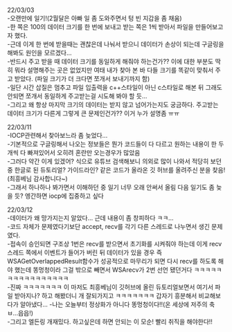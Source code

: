 22/03/03  
-오랜만에 일기!(2월달은 아빠 일 좀 도와주면서 텅 빈 지갑을 좀 채움)  
-한 쪽은 100의 데이터 크기를 한 번에 보내고 받는 쪽은 1씩 받아서 파일을 만들어보고자 했다.  
-근데 이게 한 번에 받을때는 괜찮은데 나눠서 받으니 데이터가 손상이 되는데 구글링을 해봐도 원인을 모르겠다...  
-반드시 주고 받을 때 데이터 크기를 동일하게 해줘야 하는건가?? 이에 대한 부분도 딱히 뭐라 설명해주는 곳은 없었지만 여태 내가 찾아 본 바 다들 크기를 똑같이 맞춰서 주고 받았다.
(파일 크기가 더 크다면 쪼개서 보내기까지 함)  
-일단 시간 삽질은 멈추고 파일 입출력을 c++스타일이 아닌 c스타일로 해본 뒤 그래도 안되면 쪼개서 동일하게 주고받는걸 시도해 봐야 할 듯...  
-그리고 왜 항상 마지막 크기의 데이터는 받지 않고 넘어가는지도 궁금하다. 주고받는 데이터 크기가 다른게 그렇게 큰 문제인건가?? 이거 누가 설명좀 ㅠㅠ  

22/03/11  
-IOCP관련해서 찾아보느라 좀 늦었다...  
-기본적으로 구글링해서 나오는 정보들은 뭔가 코드들이 다 다르고 원하는 내용이 한 두개씩 다 빠져있어서 오히려 혼란만 오는경우가 많았음  
-그러다 약간 이게 있겠어? 식으로 유튜브 검색해보니 의외로 많이 나와서 적당히 보던 중 한글로 된 듀토리얼? 가이드라인? 같은 코드가 올라온 깃 허브를 올려주신 분을 찾음!(최흥베님 감사합니다~)  
-그래서 하나하나 봐가면서 이해하던 중 일기 너무 오래 안써서 올림 다음 일기도 좀 늦을 듯? 엥간하면 iocp에 집중하고 싶다  

22/03/12  
-데이터가 왜 망가지는지 알았다... 근데 내용이 좀 창피하다 ㅋㅋ...  
-코드 자체가 문제였다기보단 accept, recv를 각기 다른 스레드로 나누면서 생긴 문제였다.  
-접속이 승인되면 구조상 1번은 recv를 받으면서 초기화를 시켜줘야 하는데 이게 recv스레드 쪽에서 이벤트가 들어가 버린 뒤 데이터가 있을 경우 즉 WSAGetOverlappedResult함수가 성공적으로 마무리가 되면 다시 recv를 하도록 해야 했는데 똥멍청이라 그걸 밖으로 빼면서 WSArecv가 2번 선언 됐던거다 ㅋㅋㅋㅋㅋㅋㅋㅋㅋㅋㅋㅋㅋㅋㅋㅋ  
-진짜 ㅋㅋㅋㅋㅋㅋㅋ 이 마저도 최흥베님이 깃허브에 올린 듀토리얼보면서 여기서 파일 받아지나? 하고 해봤더니 개 잘되가지고 ㅋㅋㅋㅋㅋㅋㅋ 갑자기 흥분해서 비교해보다가 알아냈다...
-나는 오늘부터 정상화가 아니다 똥멍청이다!!(온 세상에 저주의 축ㅂ...읍읍!)  
-그리고 엘든링 개재밌다. 하고싶은데 하면 안되는 이 모순! 빨리 취직을 해야한다!!
